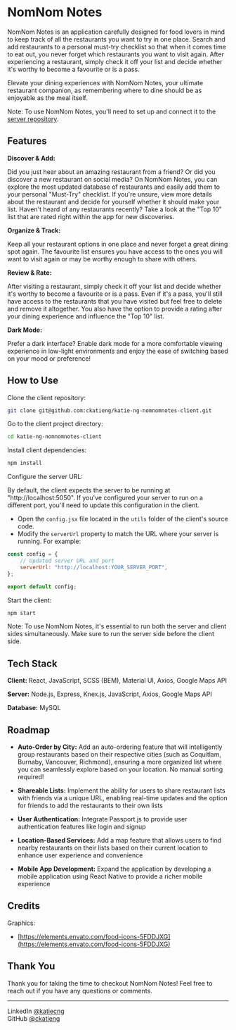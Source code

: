 # NomNom Notes

NomNom Notes is an application carefully designed for food lovers in mind to keep track of all the restaurants you want to try in one place. Search and add restaurants to a personal must-try checklist so that when it comes time to eat out, you never forget which restaurants you want to visit again. After experiencing a restaurant, simply check it off your list and decide whether it's worthy to become a favourite or is a pass.

Elevate your dining experiences with NomNom Notes, your ultimate restaurant companion, as remembering where to dine should be as enjoyable as the meal itself.

Note: To use NomNom Notes, you'll need to set up and connect it to the [server repository](https://github.com/ckatieng/katie-ng-nomnomnotes-server.git).


## Features

**Discover & Add:** 

Did you just hear about an amazing restaurant from a friend? Or did you discover a new restaurant on social media? On NomNom Notes, you can explore the most updated database of restaurants and easily add them to your personal "Must-Try" checklist. If you're unsure, view more details about the restaurant and decide for yourself whether it should make your list. Haven't heard of any restaurants recently? Take a look at the "Top 10" list that are rated right within the app for new discoveries. 

**Organize & Track:** 

Keep all your restaurant options in one place and never forget a great dining spot again. The favourite list ensures you have access to the ones you will want to visit again or may be worthy enough to share with others.

**Review & Rate:** 

After visiting a restaurant, simply check it off your list and decide whether it's worthy to become a favourite or is a pass. Even if it's a pass, you'll still have access to the restaurants that you have visited but feel free to delete and remove it altogether. You also have the option to provide a rating after your dining experience and influence the "Top 10" list.

**Dark Mode:**

Prefer a dark interface? Enable dark mode for a more comfortable viewing experience in low-light environments and enjoy the ease of switching based on your mood or preference!


## How to Use

Clone the client repository:

```bash
git clone git@github.com:ckatieng/katie-ng-nomnomnotes-client.git
```

Go to the client project directory:

```bash
cd katie-ng-nomnomnotes-client
```

Install client dependencies:

```bash
npm install
```

Configure the server URL:

By default, the client expects the server to be running at "http://localhost:5050". If you've configured your server to run on a different port, you'll need to update this configuration in the client.

- Open the `config.jsx` file located in the `utils` folder of the client's source code.
- Modify the `serverUrl` property to match the URL where your server is running. For example:

```javascript
const config = {
    // Updated server URL and port
    serverUrl: "http://localhost:YOUR_SERVER_PORT",
};

export default config;
```

Start the client:

```bash
npm start
```

Note: To use NomNom Notes, it's essential to run both the server and client sides simultaneously. Make sure to run the server side before the client side.


## Tech Stack

**Client:** React, JavaScript, SCSS (BEM), Material UI, Axios, Google Maps API

**Server:** Node.js, Express, Knex.js, JavaScript, Axios, Google Maps API

**Database:** MySQL


## Roadmap

- **Auto-Order by City:** Add an auto-ordering feature that will intelligently group restaurants based on their respective cities (such as Coquitlam, Burnaby, Vancouver, Richmond), ensuring a more organized list where you can seamlessly explore based on your location. No manual sorting required! 

- **Shareable Lists:** Implement the ability for users to share restaurant lists with friends via a unique URL, enabling real-time updates and the option for friends to add the restaurants to their own lists

- **User Authentication:** Integrate Passport.js to provide user authentication features like login and signup

- **Location-Based Services:** Add a map feature that allows users to find nearby restaurants on their lists based on their current location to enhance user experience and convenience

- **Mobile App Development:** Expand the application by developing a mobile application using React Native to provide a richer mobile experience


## Credits

Graphics: 
- [https://elements.envato.com/food-icons-5FDDJXG](https://elements.envato.com/food-icons-5FDDJXG)


## Thank You

Thank you for taking the time to checkout NomNom Notes! Feel free to reach out if you have any questions or comments.


---
LinkedIn [@katiecng](https://www.linkedin.com/in/katiecng/) <br>
GitHub [@ckatieng](https://github.com/ckatieng)